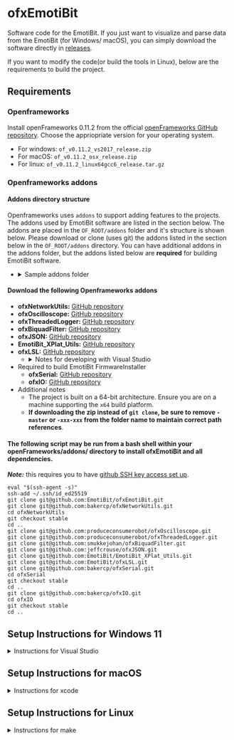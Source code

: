 # ofxEmotiBit
Software code for the EmotiBit. 
If you just want to visualize and parse data from the EmotiBit (for Windows/ macOS), you can simply download the software directly in [releases](https://github.com/EmotiBit/ofxEmotiBit/releases).

If you want to modify the code(or build the tools in Linux), below are the requirements to build the project.  

## Requirements
### Openframeworks
Install openFrameworks 0.11.2 from the official [openFrameworks GitHub repository](https://github.com/openframeworks/openFrameworks/releases/tag/0.11.2). Choose the appriopriate version for your operating system.
  - For windows:  `of_v0.11.2_vs2017_release.zip`
  - For macOS: `of_v0.11.2_osx_release.zip`
  - For linux: `of_v0.11.2_linux64gcc6_release.tar.gz`

### Openframeworks addons
#### Addons directory structure
Openframeworks uses `addons` to support adding features to the projects. The addons used by EmotiBit software are listed in the section below.
The addons are placed in the `OF_ROOT/addons` folder and it's structure is shown below. Please download or clone (uses git) the addons listed in the section below in the `OF_ROOT/addons` directory. You can have additional addons in the addons folder, but the addons listed below are **required** for building EmotiBit software.
- <details><summary>Sample addons folder</summary>

  ```plaintext
  addons
  ├── ofxEmotiBit
  │   ├── src
  │   ├── EmotiBitOscilloscope
  │   │   ├── EmotiBitOscilloscope.sln
  │   │   ├── EmotiBitOscilloscope.xcodeproj
  │   │   └── ...
  │   ├── EmotiBitDataParser
  │   └── EmotiBitFirmwareInstaller        
  ├── ofxNetworkUtils
  ├── ofxOscilloscope
  ├── ofxThreadedLogger
  ├── ofxBiquadFilter
  ├── ofxJSON
  ├── EmotiBit_XPlat_Utils
  ├── ofxLSL
  ├── ofxSerial
  └── ofxIO
  ```
  </details>


#### Download the following Openframeworks addons 
- **ofxNetworkUtils:** [GitHub repository](https://github.com/bakercp/ofxNetworkUtils)
- **ofxOscilloscope:** [GitHub repository](https://github.com/produceconsumerobot/ofxOscilloscope/)
- **ofxThreadedLogger:** [GitHub repository](https://github.com/produceconsumerobot/ofxThreadedLogger)
- **ofxBiquadFilter:** [GitHub repository](https://github.com/mrbichel/ofxBiquadFilter)
- **ofxJSON:** [GitHub repository](https://github.com/jeffcrouse/ofxJSON)
- **EmotiBit_XPlat_Utils:** [GitHub repository](https://github.com/EmotiBit/EmotiBit_XPlat_Utils/)
- **ofxLSL:** [GitHub repository](https://github.com/EmotiBit/ofxLSL/)
  - <details><summary>Notes for developing with Visual Studio</summary>
    
    - _**Note:**_ for LSL support, if developing with Visual Studio, code should be compiled for x64
    - liblsl64.dll should always be in the same folder as the .exe (i.e. EmotiBitOscilloscope/bin/liblsl64.dll)
    - liblsl64.lib should always be linked to in under _solution properties->linker->general->additional library directories_ and _solution properties->linker->input-> additional dependencies_
    - both of these libs are handled properly by default but should be considered if deviating from the release code
    </details>
- Required to build EmotiBit FirmwareInstaller
  - **ofxSerial:** [GitHub repository](https://github.com/EmotiBit/ofxSerial)
  - **ofxIO:** [GitHub repository](https://github.com/bakercp/ofxIO)
- Additional notes
  - The project is built on a 64-bit architecture. Ensure you are on a machine supporting the `x64` build platform.
  - **If downloading the zip instead of `git clone`, be sure to remove `-master`  or `-xxx-xxx` from the folder name to maintain correct path references**. 


#### The following script may be run from a bash shell within your openFrameworks/addons/ directory to install ofxEmotiBit and all dependencies. 
_**Note:**_ this requires you to have [github SSH key access set up](https://docs.github.com/en/authentication/connecting-to-github-with-ssh/generating-a-new-ssh-key-and-adding-it-to-the-ssh-agent).
```
eval "$(ssh-agent -s)"
ssh-add ~/.ssh/id_ed25519
git clone git@github.com:EmotiBit/ofxEmotiBit.git
git clone git@github.com:bakercp/ofxNetworkUtils.git
cd ofxNetworkUtils
git checkout stable
cd ..
git clone git@github.com:produceconsumerobot/ofxOscilloscope.git
git clone git@github.com:produceconsumerobot/ofxThreadedLogger.git
git clone git@github.com:smukkejohan/ofxBiquadFilter.git
git clone git@github.com:jeffcrouse/ofxJSON.git
git clone git@github.com:EmotiBit/EmotiBit_XPlat_Utils.git
git clone git@github.com:EmotiBit/ofxLSL.git
git clone git@github.com:bakercp/ofxSerial.git
cd ofxSerial
git checkout stable
cd ..
git clone git@github.com:bakercp/ofxIO.git
cd ofxIO
git checkout stable
cd ..
```


## Setup Instructions for Windows 11

<details>
<summary>Instructions for Visual Studio</summary>

1. **Install Visual Studio 2022**: Download and install from [Microsoft Visual Studio](https://visualstudio.microsoft.com/vs/). If previously installed, navigate to the "Tools" tab and select "Get tools and features".
2. During setup, select the "Desktop Development with C++" workload. Ensure the following components are installed:
   - MSVC v143 - VS 2022 C++ x64/x86 build tools
   - C++ ATL for latest 143 build tools
   - Security Issue Analysis
   - C++ Build Insights
   - Just-In-Time debugger
   - C++ profiling tools
   - C++ CMake tools for Windows
   - Test Adapter for Boost.Test
   - Test Adapter for Google Test
   - Live Share
   - C++ AddressSanitizer
   - Windows 11 SDK
   - vcpkg manager
   - GitHub Copilot (optional)
3. Additionally, navigate to the “Individual components” tab and install the "MSVC v141 - VS 2017 C++ x64/x86 build tools (v14.16)".
4. **Restart** your computer once everything is installed.

### Building the Project

1. Open the `EmotiBitOscilloscope` Visual Studio solution file (.sln) located in `of_v0.11.2_vs2017_release\addons\ofxEmotiBit\EmotiBitOscilloscope`.
2. If prompted to install extra components in the solution explorer menu, click on the install button to proceed.
3. Build and run the solution file in the debug profile once all components have been installed. If the build fails, retarget the solution to the latest version (10.0 Windows SDK version, v143 build tools).

### Notes

- The default components in the VS 2022 setup differ from those in the setup guide on the official [openFrameworks website](https://openframeworks.cc/setup/vs/), which uses VS 2019. Notably, the following components are specific to VS 2022 and must be included in our setup:
   - MSVC v143 - VS 2022 C++ x64/x86 build tools
   - Windows 11 SDK
   - vcpkg package manager
   - GitHub Copilot (optional)
   - MSVC v141 - VS 2017 C++ x64/x86 build tools (v14.16), not in the default components list but necessary for our build.
</details>


## Setup Instructions for macOS 

<details>
<summary>Instructions for xcode</summary>

- The EmotiBit software can be compiled on macOS using the provided xcode project files. Each EmotiBit software has it's own project file, already setup with all settings required to build the project from source. Users just have to open the project files and build using xcode.
- EmotiBit Oscilloscope 
  - The Oscilloscope uses external dependencies that are platform (x86 or arm64) specific. The EmotiBitOscilloscope project therefore provides 2 targets, 1 for x86 and another for arm.
  - If you are building on a x86 machine, for example on intel macs, please select the target as `EmotiBitOscilloscope-x86_64` under the build schemes.
  - If you are building on an arm machine, for example on apple-silicon macs, please select the target as `EmotiBitOscilloscope-arm64` under the build schemes.
  - To edit schemes, click on the `build scheme` > `Edit` > choose the correct target to build.
- <details><summary><b>Known EmotiBitDataParser build error fix</b></summary>
  
  - For `EmotiBitDataParser`, if you get an error `ERROR: -NSDocumentRevisionsDebugMode does not exist, try absolute path` when compiling in `debug
    - Choose the `build scheme`.
    - In the `Run` tab, open the `Options` tab
    - unckeck the `Allow debugging when using document Version Browser` checkbox.
    - Try building again.
  </details>

</details>

## Setup Instructions for Linux

<details>
<summary>Instructions for make</summary>

- You will require a version of gcc on your linux machine. Depending on the version, we need to install the appropriate OpenFrameworks code base. You can check the gcc verison on you system using the following command: `gcc --verison`.
- If you do not have gcc installed, you can install it using `sudo apt install gcc`.
- For EmotiBit software development, we have used gcc v6+, which has been tested to run with the OpenFrameworks
- Download and extract the Openframeworks package for the gcc version on your system. [Openframeworks Downloads](https://openframeworks.cc/versions/v0.11.2/)
  - You can use the following command to extract `tar xvzf <filename>`
- Follow the official [openframeworks guide](https://openframeworks.cc/setup/linux-install/) to set things up.
- At this point, you should have 
  - all the dependencies installed(successfull run of `install_dependencies.sh`)
  - install additional dependencies required for EmotiBit software (see [#248](https://github.com/EmotiBit/ofxEmotiBit/issues/248) for more information)
    - `sudo apt-get install -y -qq libxrandr-dev libxinerama-dev libxcursor-dev cmake`
    - `sudo apt install libxi-dev`
  - compiled OF (successfull run of `./compileOF.sh`)
  - project Generator set up(successfull run of `./compilePG.sh`)
- If you have not already, get all the addons listed above.
- You will also require net-tools to run certain commands required by the Oscilloscope. Run `sudo apt install net-tools`. See (https://github.com/EmotiBit/ofxEmotiBit/issues/249)
- That's it! You now are ready to run EmotiBit Oscilloscope!
- To run the Oscilloscope, cd to `(OF_ROOT)/addons/ofxEmotiBit/EmotiBitOscilloscope`. Run the command `make Debug` or `make` to create the release executable.
- Note: When trying to run the EmotiBit Oscilloscope, if you get an error with the following message `cannot open shared object file: No such file or directory : liblsl-1.14.0-manylinux2010_x64`, make sure you have the latest master for [ofxLSL](https://github.com/EmotiBit/ofxLSL). The [fix](https://github.com/EmotiBit/ofxLSL/pull/8/files) added the required [shared object file](https://github.com/EmotiBit/ofxLSL/tree/master/libs/labstreaminglayer/lib/linux64).

</details>
